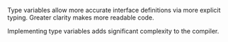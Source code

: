 Type variables allow more accurate interface definitions via more explicit typing.
Greater clarity makes more readable code.

Implementing type variables adds significant complexity to the compiler.